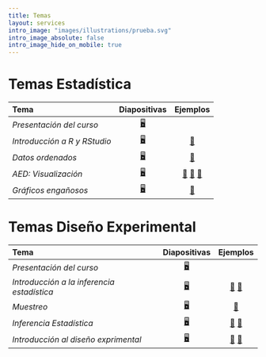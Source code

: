 ```yaml
---
title: Temas
layout: services
intro_image: "images/illustrations/prueba.svg"
intro_image_absolute: false
intro_image_hide_on_mobile: true
---
```


# Temas Estadística

| Tema | Diapositivas | Ejemplos |
| :--- | :----------: | :------: |
| *Presentación del curso* | [🖥️](/temas/Statistics/00-Curso/00-Curso.html) | |
| *Introducción a R y RStudio* | [🖥️](/temas/Statistics/01-R-RStudio/01-R-RStudio.html) | [📖](https://edimer.quarto.pub/lectura-de-datos-con-r/) |
| *Datos ordenados* | [🖥️](https://edimer.quarto.pub/datos-ordenados/#/title-slide)  | [📖](https://edimer.quarto.pub/ejemplos-datos-ordenados/) |
| *AED: Visualización* | [🖥️](https://edimer.quarto.pub/eda/#/title-slide) | [📖](https://edimer.quarto.pub/estadistica-descriptiva-exploratoria/) [📕](https://edimer.quarto.pub/visualizaciones-alternativas/) [📖](https://edimer.quarto.pub/visualizaciones-mapas/) |
| *Gráficos engañosos* | [🖥️](https://edimer.quarto.pub/graficos-misleading/#/title-slide) | [📖](https://faculty.atu.edu/mfinan/2043/section31.pdf) |

# Temas Diseño Experimental

| Tema | Diapositivas | Ejemplos |
| :--- | :----------: | :------: |
| *Presentación del curso* | [🖥️](/temas/DisExperimental/00-Curso/00-Curso.html) | |
| *Introducción a la inferencia estadística* | [🖥️](/temas/DisExperimental/01-Intro/01-Intro.html) | [📖](https://edimer.quarto.pub/resultados-encuesta/) [📕](https://edimer.quarto.pub/distribuciones/) |
| *Muestreo* | [🖥️](https://edimer.quarto.pub/muestreo/#/title-slide) | [📖](https://edimer.quarto.pub/variacion-del-muestreo/) |
| *Inferencia Estadística* | [🖥️](https://edimer.quarto.pub/inferencia-estadistica-resumen/#/title-slide) | [📖](https://edimer.quarto.pub/inferencia/) [📕](https://edimer.quarto.pub/inferencia2/) |
| *Introducción al diseño exprimental* | [🖥️](/temas/DisExperimental-new/04-dis-experimentos/12-Diseño-Experimentos.html) | [📖](https://edimer.quarto.pub/dca-dba-experimentos/) [📕](https://edimer.quarto.pub/exp-factoriales/) |

  

  
    
    